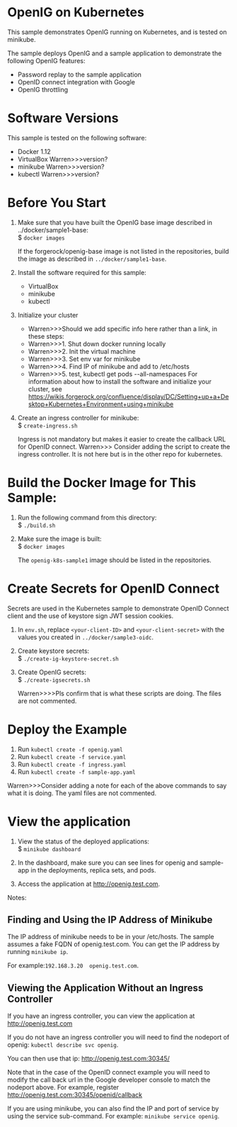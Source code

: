 # OpenIG on Kubernetes 

This sample demonstrates OpenIG running on Kubernetes, and is tested on minikube.

The sample deploys OpenIG and a sample application to demonstrate the following OpenIG features:
* Password replay to the sample application
* OpenID connect integration with Google 
* OpenIG throttling 

# Software Versions
This sample is tested on the following software:
* Docker 1.12
* VirtualBox Warren>>>version?
* minikube Warren>>>version?
* kubectl Warren>>>version?


# Before You Start
1. Make sure that you have built the OpenIG base image described in ../docker/sample1-base:<br>
    $ `docker images`

    If the forgerock/openig-base image is not listed in the repositories,
    build the image as described in `../docker/sample1-base`.

2. Install the software required for this sample:
    * VirtualBox
    * minikube
    * kubectl

3. Initialize your cluster
    * Warren>>>Should we add specific info here rather than a link, in these steps:
    * Warren>>>1. Shut down docker running locally
    * Warren>>>2. Init the virtual machine
    * Warren>>>3. Set env var for minikube
    * Warren>>>4. Find IP of minikube and add to /etc/hosts
    * Warren>>>5. test, kubectl get pods --all-namespaces
    For information about how to install the software and initialize your cluster, see
    https://wikis.forgerock.org/confluence/display/DC/Setting+up+a+Desktop+Kubernetes+Environment+using+minikube

4. Create an ingress controller for minikube:<br>
    $ `create-ingress.sh`

    Ingress is not mandatory but makes it easier to create the callback URL for OpenID connect.
    Warren>>> Consider adding the script to create the ingress controller. It is not here but is in the other repo for kubernetes.


# Build the Docker Image for This Sample:
1. Run the following command from this directory:<br>
    $ `./build.sh`

2. Make sure the image is built:<br>
    $ `docker images`

    The `openig-k8s-sample1` image should be listed in the repositories.


# Create Secrets for OpenID Connect
Secrets are used in the Kubernetes sample to demonstrate OpenID Connect client and the use of keystore sign JWT session cookies.

1. In `env.sh`, replace `<your-client-ID>` and `<your-client-secret>` with the values you created in `../docker/sample3-oidc`.

2. Create keystore secrets:<br>
    $ `./create-ig-keystore-secret.sh`

3. Create OpenIG secrets:<br>
    $ `./create-igsecrets.sh`

    Warren>>>>Pls confirm that is what these scripts are doing. The files are not commented.


# Deploy the Example
1. Run `kubectl create -f openig.yaml`
2. Run `kubectl create -f service.yaml`
3. Run `kubectl create -f ingress.yaml`
4. Run `kubectl create -f sample-app.yaml`

Warren>>>Consider adding a note for each of the above commands to say what it is doing.
             The yaml files are not commented.

# View the application
1. View the status of the deployed applications:<br>
    $ `minikube dashboard`

2. In the dashboard, make sure you can see lines for openig and sample-app in the deployments, replica sets, and pods.

3. Access the application at http://openig.test.com.




Notes:

Finding and Using the IP Address of Minikube
---

The IP address of minikube needs to be in your /etc/hosts. The sample assumes a fake FQDN of openig.test.com. You
can get the IP address by running ```minikube ip```.

For example:`192.168.3.20  openig.test.com`.


Viewing the Application Without an Ingress Controller
---
If you have an ingress controller, you can view the application at http://openig.test.com

If you do not have an ingress controller you will need to find the nodeport of openig:
`kubectl describe svc openig`.

You can then use that ip: http://openig.test.com:30345/

Note that in the case of the OpenID connect example you will need to modify the call back url in the Google developer
console to match the nodeport above.  For example, register http://openig.test.com:30345/openid/callback

If you are using minikube, you can also find the IP and port of service by using the service sub-command. For example:
`minikube service openig`.

